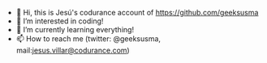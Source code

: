 - 👋 Hi, this is Jesú's codurance account of https://github.com/geeksusma
- 👀 I’m interested in coding!
- 🌱 I’m currently learning everything!
- 📫 How to reach me (twitter: @geeksusma, mail:jesus.villar@codurance.com)

<!---
geeksusma-cdr/geeksusma-cdr is a ✨ special ✨ repository because its `README.md` (this file) appears on your GitHub profile.
You can click the Preview link to take a look at your changes.
--->

